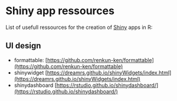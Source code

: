 # Shiny app ressources

List of usefull ressources for the creation of [Shiny](http://www.shinyapps.io/) apps in R:

## UI design

- formattable: [https://github.com/renkun-ken/formattable](https://github.com/renkun-ken/formattable)
- shinywidget [https://dreamrs.github.io/shinyWidgets/index.html](https://dreamrs.github.io/shinyWidgets/index.html)
- shinydashboard [https://rstudio.github.io/shinydashboard/](https://rstudio.github.io/shinydashboard/)